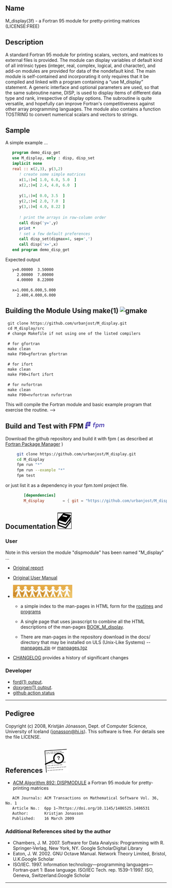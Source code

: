 ## Name
   M_display(3f) - a Fortran 95 module for pretty-printing matrices
   (LICENSE:FREE)
<!--
## Synopsis
```text
       use m_display, only : disp
-->
## Description
   A standard Fortran 95 module for printing scalars, vectors, and
   matrices to external files is provided. The module can display
   variables of default kind of all intrinsic types (integer, real,
   complex, logical, and character), and add-on modules are provided
   for data of the nondefault kind. The main module is self-contained
   and incorporating it only requires that it be compiled and linked
   with a program containing a “use M_display” statement. A generic
   interface and optional parameters are used, so that the same subroutine
   name, DISP, is used to display items of different data type and rank,
   irrespective of display options. The subroutine is quite versatile,
   and hopefully can improve Fortran's competitiveness against other
   array programming languages. The module also contains a function
   TOSTRING to convert numerical scalars and vectors to strings.
## Sample
A simple example ...
```fortran
   program demo_disp_get
   use M_display, only : disp, disp_set
   implicit none
   real :: x(2,3), y(3,2)
      ! create some simple matrices 
      x(1,:)=[ 1.0, 6.0, 5.0  ]
      x(2,:)=[ 2.4, 4.0, 6.0  ]
   
      y(1,:)=[ 0.0, 3.5  ]
      y(2,:)=[ 2.0, 7.0  ]
      y(3,:)=[ 4.0, 8.22 ]

      ! print the arrays in row-column order   
      call disp('y=',y)
      print *
      ! set a few default preferences
      call disp_set(digmax=4, sep=',')
      call disp('x=',x)
   end program demo_disp_get
```
Expected output
```text
   y=0.00000  3.50000
     2.00000  7.00000
     4.00000  8.22000
    
   x=1.000,6.000,5.000
     2.400,4.000,6.000
```

## Building the Module Using make(1) ![gmake](docs/images/gnu.gif)
     git clone https://github.com/urbanjost/M_display.git
     cd M_display/src
     # change Makefile if not using one of the listed compilers
     
     # for gfortran
     make clean
     make F90=gfortran gfortran
     
     # for ifort
     make clean
     make F90=ifort ifort

     # for nvfortran
     make clean
     make F90=nvfortran nvfortran

This will compile the Fortran module and basic example
program that exercise the routine.
-->

## Build and Test with FPM ![-](docs/images/fpm_logo.gif)

   Download the github repository and build it with
   fpm ( as described at [Fortran Package Manager](https://github.com/fortran-lang/fpm) )

   ```bash
        git clone https://github.com/urbanjost/M_display.git
        cd M_display
        fpm run "*"
        fpm run --example "*"
        fpm test
   ```

   or just list it as a dependency in your fpm.toml project file.

```toml
        [dependencies]
        M_display        = { git = "https://github.com/urbanjost/M_display.git" }
```
## Documentation   ![docs](docs/images/docs.gif)

### User
Note in this version the module "dispmodule" has been named "M_display" ...

   - [Original report](docs/dispmodule-report.pdf)
   - [Original User Manual](docs/dispmodule-userman-report.pdf)
   - ![man-pages](docs/images/manpages.gif)
      + a simple index to the man-pages in HTML form for the
        [routines](https://urbanjost.github.io/M_display/man3.html) 
        and [programs](https://urbanjost.github.io/M_display/man1.html) 
   
      + A single page that uses javascript to combine all the HTML
        descriptions of the man-pages 
        [BOOK_M_display](https://urbanjost.github.io/M_display/BOOK_M_display.html).

      + There are man-pages in the repository download in the docs/ directory
        that may be installed on ULS (Unix-Like Systems) --
        [manpages.zip](https://urbanjost.github.io/M_display/manpages.zip)
        or
        [manpages.tgz](https://urbanjost.github.io/M_display/manpages.tgz)

   - [CHANGELOG](docs/CHANGELOG.md) provides a history of significant changes

### Developer
   - [ford(1) output](https://urbanjost.github.io/M_display/fpm-ford/index.html).
   - [doxygen(1) output](https://urbanjost.github.io/M_display/doxygen_out/html/index.html).
   - [github action status](docs/STATUS.md) 
---
## Pedigree
Copyright (c) 2008, Kristján Jónasson, Dept. of Computer Science, University of
Iceland (jonasson@hi.is). This software is free. For details see the file LICENSE.

## References ![-](docs/images/ref.gif)

 * [ACM Algorithm 892: DISPMODULE](https://dl.acm.org/doi/10.1145/1486525.1486531) a Fortran 95 module for pretty-printing matrices

```text
   ACM Journals: ACM Transactions on Mathematical Software Vol. 36, No. 1 
   Article No.:  6pp 1–7https://doi.org/10.1145/1486525.1486531
   Author:       Kristjan Jonasson
   Published:    16 March 2009
```
### Additional References sited by the author

  - Chambers, J. M. 2007. Software for Data Analysis: Programming with
    R. Springer-Verlag, New York, NY. Google ScholarDigital Library
  - Eaton, J. W. 2002. GNU Octave Manual. Network Theory Limited, Bristol, U.K.Google Scholar
  - ISO/IEC. 1997. Information technology—programming
    languages—Fortran-part 1: Base language. ISO/IEC Tech. rep. 1539-1:1997. 
    ISO, Geneva, Switzerland.Google Scholar
---

